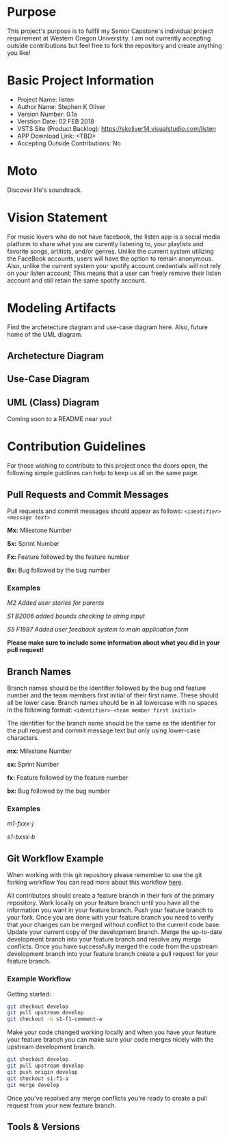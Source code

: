 # Purpose
This project's purpose is to fullfil my Senior Capstone's individual project 
requirement at Western Oregon Universtity. I am not currently accepting outside
contributions but feel free to fork the repository and create anything you like!

# Basic Project Information
* Project Name: listen
* Author Name: Stephen K Oliver
* Version Number: 0.1a
* Verstion Date: 02 FEB 2018
* VSTS Site (Product Backlog): https://skoliver14.visualstudio.com/listen
* APP Download Link: \<TBD\>
* Accepting Outside Contributions: No

# Moto
Discover life's soundtrack.

# Vision Statement
For music lovers who do not have facebook, the listen app is a social media platform to share what you are curently listening to, your playlists and favorite songs, artitists, and/or genres. Unlike the current system utilizing the FaceBook accounts, users will have the option to remain anonymous. Also, unlike the current system your spotify account credentials will not rely on your listen account; This means that a user can freely remove their listen account and still retain the same spotify account.

# Modeling Artifacts
Find the archetecture diagram and use-case diagram here. 
Also, future home of the UML diagram.

## Archetecture Diagram
<!-- image here -->

## Use-Case Diagram
<!-- image here -->

## UML (Class) Diagram
Coming soon to a README near you!

# Contribution Guidelines
For those wishing to contribute to this project once the doors open, 
the following simple guidlines can help to keep us all on the same page.

## Pull Requests and Commit Messages ##

Pull requests and commit messages should appear as follows: *`<identifier> <message text>`*

**Mx:** Milestone Number

**Sx:** Sprint Number

**Fx:** Feature followed by the feature number

**Bx:** Bug followed by the bug number

### Examples ###
*M2 Added user stories for parents*

*S1 B2006 added bounds checking to string input*

*S5 F1887 Added user feedback system to main application form*

**Please make sure to include some information about what you did in your pull request!** 

## Branch Names ##
Branch names should be the identifier followed by the bug and feature number and the team members first initial of their first name. These should all be lower case. Branch names should be in all lowercase with no spaces in the following format: `<identifier>-<team member first initial>`

The identifier for the branch name should be the same as the identifier for the pull request and commit message text but only using lower-case characters.

**mx:** Milestone Number

**sx:** Sprint Number

**fx:** Feature followed by the feature number

**bx:** Bug followed by the bug number

### Examples  ###
*m1-fxxx-j*

*s1-bxxx-b*

## Git Workflow Example ##

When working with this git repository please remember to use the git forking workflow You can read more about this workflow [here](https://www.atlassian.com/git/tutorials/comparing-workflows/forking-workflow). 

All contributors should create a feature branch in their fork of the primary repository. Work locally on your feature branch until you have all the information you want in your feature branch. Push your feature branch to your fork. Once you are done with your feature branch you need to verify that your changes can be merged without conflict to the current code base. Update your current copy of the development branch. Merge the up-to-date development branch into your feature branch and resolve any merge conflicts. Once you have successfully merged the code from the upstream development branch into your feature branch create a pull request for your feature branch.

### Example Workflow ##
Getting started:
```bash
git checkout develop
git pull upstream develop
git checkout -b s1-f1-comment-a
``` 
Make your code changed working locally and when you have your feature your feature branch you can make sure your code merges nicely with the upstream development branch.

```bash
git checkout develop
git pull upstream develop
git push origin develop
git checkout s1-f1-a
git merge develop
```

Once you've resolved any merge conflicts you're ready to create a pull request from your new feature branch.

## Tools & Versions
<!--text here-->
